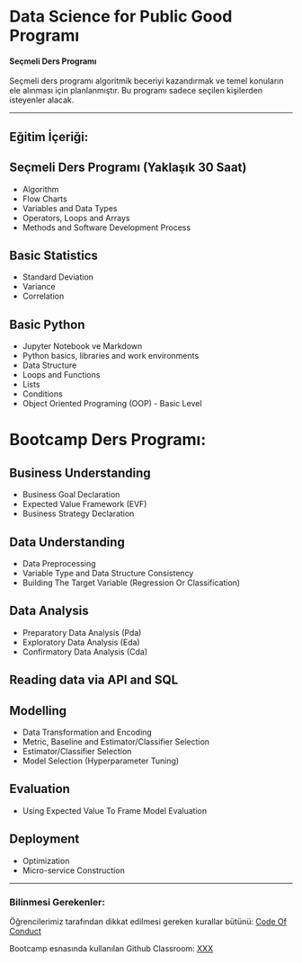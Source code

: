 # Data Science for Public Good Programı

#### Seçmeli Ders Programı
Seçmeli ders programı algoritmik beceriyi kazandırmak ve temel konuların ele alınması için planlanmıştır. Bu programı sadece seçilen kişilerden isteyenler alacak.

---

## Eğitim İçeriği:

## Seçmeli Ders Programı (Yaklaşık 30 Saat)

 * Algorithm
 * Flow Charts
 * Variables and Data Types
 * Operators, Loops and Arrays
 * Methods and Software Development Process

## Basic Statistics
  * Standard Deviation
  * Variance
  * Correlation
    
## Basic Python
  * Jupyter Notebook ve Markdown 
  * Python basics, libraries and work environments
  * Data Structure 
  * Loops and Functions
  * Lists
  * Conditions
  * Object Oriented Programing (OOP) - Basic Level
  
# Bootcamp Ders Programı: 

## Business Understanding 
   * Business Goal Declaration
   * Expected Value Framework (EVF)
   * Business Strategy Declaration
   
## Data Understanding
   * Data Preprocessing
   * Variable Type and Data Structure Consistency
   * Building The Target Variable (Regression Or Classification)

## Data Analysis 
   * Preparatory Data Analysis (Pda)
   * Exploratory Data Analysis (Eda)
   * Confirmatory Data Analysis (Cda)

## Reading data via API and SQL

## Modelling
   * Data Transformation and Encoding
   * Metric, Baseline and Estimator/Classifier Selection
   * Estimator/Classifier Selection
   * Model Selection (Hyperparameter Tuning)
   
## Evaluation 
   * Using Expected Value To Frame Model Evaluation
   
## Deployment
  * Optimization
  * Micro-service Construction


   
     
---

### Bilinmesi Gerekenler:

Öğrencilerimiz tarafından dikkat edilmesi gereken kurallar bütünü: [Code Of Conduct](https://github.com/Kodluyoruz/Code-Of-Conduct)
 
 Bootcamp esnasında kullanılan Github Classroom: [XXX](#BURAYA-GITHUB-CLASSROOM-LINKİ-GELECEK)
